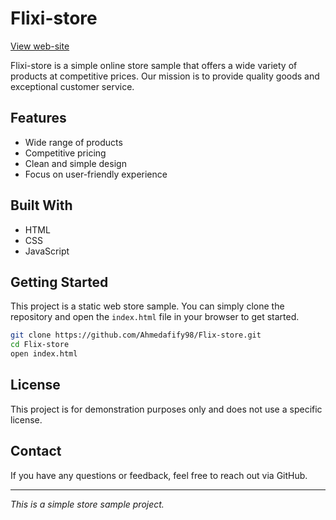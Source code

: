 # Flixi-store

[View web-site](https://ahmedafify98.github.io/Flix-store/)

Flixi-store is a simple online store sample that offers a wide variety of products at competitive prices. Our mission is to provide quality goods and exceptional customer service.

## Features

- Wide range of products
- Competitive pricing
- Clean and simple design
- Focus on user-friendly experience

## Built With

- HTML
- CSS
- JavaScript

## Getting Started

This project is a static web store sample. You can simply clone the repository and open the `index.html` file in your browser to get started.

```bash
git clone https://github.com/Ahmedafify98/Flix-store.git
cd Flix-store
open index.html
```

## License

This project is for demonstration purposes only and does not use a specific license.

## Contact

If you have any questions or feedback, feel free to reach out via GitHub.

---

*This is a simple store sample project.*
